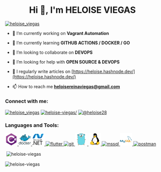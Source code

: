 <h1 align="center">Hi 👋, I'm HELOISE VIEGAS</h1>
<p align="left"> <a href="https://twitter.com/heloise_viegas" target="blank"><img src="https://img.shields.io/twitter/follow/heloise_viegas?logo=twitter&style=for-the-badge" alt="heloise_viegas" /></a> </p>

- 🔭 I’m currently working on **Vagrant Automation**

- 🌱 I’m currently learning **GITHUB ACTIONS / DOCKER / GO**

- 👯 I’m looking to collaborate on **DEVOPS**

- 🤝 I’m looking for help with **OPEN SOURCE & DEVOPS**

- 📝 I regularly write articles on [https://heloise.hashnode.dev/](https://heloise.hashnode.dev/)

- 📫 How to reach me **heloisereinaviegas@gmail.com**

<h3 align="left">Connect with me:</h3>
<p align="left">
<a href="https://twitter.com/heloise_viegas" target="blank"><img align="center" src="https://raw.githubusercontent.com/rahuldkjain/github-profile-readme-generator/master/src/images/icons/Social/twitter.svg" alt="heloise_viegas" height="30" width="40" /></a>
<a href="https://linkedin.com/in/heloise-viegas/" target="blank"><img align="center" src="https://raw.githubusercontent.com/rahuldkjain/github-profile-readme-generator/master/src/images/icons/Social/linked-in-alt.svg" alt="heloise-viegas/" height="30" width="40" /></a>
<a href="https://hashnode.com/@heloise28" target="blank"><img align="center" src="https://raw.githubusercontent.com/rahuldkjain/github-profile-readme-generator/master/src/images/icons/Social/hashnode.svg" alt="@heloise28" height="30" width="40" /></a>
</p>

<h3 align="left">Languages and Tools:</h3>
<p align="left"> <a href="https://www.w3schools.com/cs/" target="_blank" rel="noreferrer"> <img src="https://raw.githubusercontent.com/devicons/devicon/master/icons/csharp/csharp-original.svg" alt="csharp" width="40" height="40"/> </a> <a href="https://www.docker.com/" target="_blank" rel="noreferrer"> <img src="https://raw.githubusercontent.com/devicons/devicon/master/icons/docker/docker-original-wordmark.svg" alt="docker" width="40" height="40"/> </a> <a href="https://dotnet.microsoft.com/" target="_blank" rel="noreferrer"> <img src="https://raw.githubusercontent.com/devicons/devicon/master/icons/dot-net/dot-net-original-wordmark.svg" alt="dotnet" width="40" height="40"/> </a> <a href="https://flutter.dev" target="_blank" rel="noreferrer"> <img src="https://www.vectorlogo.zone/logos/flutterio/flutterio-icon.svg" alt="flutter" width="40" height="40"/> </a> <a href="https://git-scm.com/" target="_blank" rel="noreferrer"> <img src="https://www.vectorlogo.zone/logos/git-scm/git-scm-icon.svg" alt="git" width="40" height="40"/> </a> <a href="https://golang.org" target="_blank" rel="noreferrer"> <img src="https://raw.githubusercontent.com/devicons/devicon/master/icons/go/go-original.svg" alt="go" width="40" height="40"/> </a> <a href="https://www.linux.org/" target="_blank" rel="noreferrer"> <img src="https://raw.githubusercontent.com/devicons/devicon/master/icons/linux/linux-original.svg" alt="linux" width="40" height="40"/> </a> <a href="https://www.microsoft.com/en-us/sql-server" target="_blank" rel="noreferrer"> <img src="https://www.svgrepo.com/show/303229/microsoft-sql-server-logo.svg" alt="mssql" width="40" height="40"/> </a> <a href="https://www.mysql.com/" target="_blank" rel="noreferrer"> <img src="https://raw.githubusercontent.com/devicons/devicon/master/icons/mysql/mysql-original-wordmark.svg" alt="mysql" width="40" height="40"/> </a> <a href="https://postman.com" target="_blank" rel="noreferrer"> <img src="https://www.vectorlogo.zone/logos/getpostman/getpostman-icon.svg" alt="postman" width="40" height="40"/> </a> </p>

<p>&nbsp;<img align="center" src="https://github-readme-stats.vercel.app/api?username=heloise-viegas&show_icons=true&locale=en" alt="heloise-viegas" /></p>

<p><img align="center" src="https://github-readme-streak-stats.herokuapp.com/?user=heloise-viegas&" alt="heloise-viegas" /></p>
